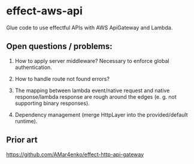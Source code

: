 # effect-aws-api

Glue code to use effectful APIs with AWS ApiGateway and Lambda.

## Open questions / problems:

1. How to apply server middleware? Necessary to enforce global authentication.

2. How to handle route not found errors?

3. The mapping between lambda event/native request and native response/lambda response are rough around the edges (e. g. not supporting binary responses).

4. Dependency management (merge HttpLayer into the provided/default runtime).

## Prior art

https://github.com/AMar4enko/effect-http-api-gateway
